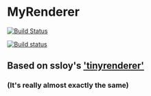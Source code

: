 # MyRenderer

[![Build Status](https://travis-ci.org/maxexmachina/MyRenderer.svg?branch=master)](https://travis-ci.org/maxexmachina/MyRenderer)

[![Build status](https://ci.appveyor.com/api/projects/status/nwtsqcskdcpjacd7?svg=true)](https://ci.appveyor.com/project/maxexmachina/myrenderer)

## Based on ssloy's ['tinyrenderer'](https://github.com/ssloy/tinyrenderer)
### (It's really almost exactly the same)


